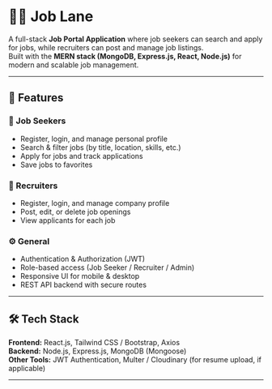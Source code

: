 # 🧑‍💼 Job Lane

A full-stack **Job Portal Application** where job seekers can search and apply for jobs, while recruiters can post and manage job listings.  
Built with the **MERN stack (MongoDB, Express.js, React, Node.js)** for modern and scalable job management.

---

## 🚀 Features

### 👤 Job Seekers
- Register, login, and manage personal profile  
- Search & filter jobs (by title, location, skills, etc.)  
- Apply for jobs and track applications  
- Save jobs to favorites  

### 🏢 Recruiters
- Register, login, and manage company profile  
- Post, edit, or delete job openings  
- View applicants for each job  

### ⚙️ General
- Authentication & Authorization (JWT)  
- Role-based access (Job Seeker / Recruiter / Admin)  
- Responsive UI for mobile & desktop  
- REST API backend with secure routes  

---

## 🛠️ Tech Stack

**Frontend:** React.js, Tailwind CSS / Bootstrap, Axios  
**Backend:** Node.js, Express.js, MongoDB (Mongoose)  
**Other Tools:** JWT Authentication, Multer / Cloudinary (for resume upload, if applicable)

---



